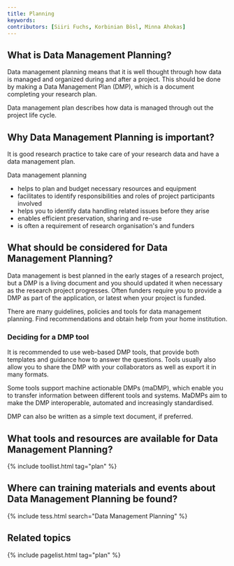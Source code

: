 ```yaml
---
title: Planning
keywords:
contributors: [Siiri Fuchs, Korbinian Bösl, Minna Ahokas]
---
```


## What is Data Management Planning?
Data management planning means that it is well thought through how data is managed and organized during and after a project. This should be done by making a Data Management Plan (DMP), which is a document completing your research plan.

Data management plan describes how data is managed through out the project life cycle.

## Why Data Management Planning is important?
It is good research practice to take care of your research data and have a data management plan.

Data management planning

* helps to plan and budget necessary resources and equipment
* facilitates to identify responsibilities and roles of project participants involved
* helps you to identify data handling related issues before they arise
* enables efficient preservation, sharing and re-use
* is often a requirement of research organisation's and funders


## What should be considered for Data Management Planning?
Data management is best planned in the early stages of a research project, but a DMP is a living document and you should updated it when necessary as the research project progresses. Often funders require you to provide a DMP as part of the application, or latest when your project is funded.

There are many guidelines, policies and tools for data management planning. Find recommendations and obtain help from your home institution.


### Deciding for a DMP tool

It is recommended to use web-based DMP tools, that provide both templates and guidance how to answer the questions. Tools usually also allow you to share the DMP with your collaborators as well as export it in many formats.

Some tools support machine actionable DMPs (maDMP), which enable you to transfer information between different tools and systems.
MaDMPs aim to make the DMP interoperable, automated and increasingly standardised.

DMP can also be written as a simple text document, if preferred.


## What tools and resources are available for Data Management Planning?

{% include toollist.html tag="plan" %}

## Where can training materials and events about Data Management Planning be found?

{% include tess.html search="Data Management Planning" %}

## Related topics

{% include pagelist.html tag="plan" %}


<!-- * File format
* Data volume
* Licences
* Data documentation
* Ontology
* Data organisation
* Identifiers
* Data quality
* Costs for data management, storage and sharing
* Responsibilities
* Ethical and legal issues
* Funder guidelines

## External links -->
